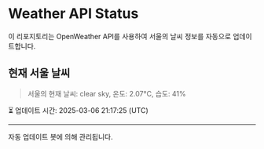 
# Weather API Status

이 리포지토리는 OpenWeather API를 사용하여 서울의 날씨 정보를 자동으로 업데이트합니다.

## 현재 서울 날씨
> 서울의 현재 날씨: clear sky, 온도: 2.07°C, 습도: 41%

⏳ 업데이트 시간: 2025-03-06 21:17:25 (UTC)

---
자동 업데이트 봇에 의해 관리됩니다.
